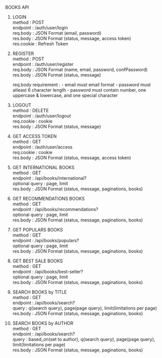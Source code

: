 BOOKS API

1. LOGIN\
   method 				: POST\
   endpoint 			: /auth/user/login\
   req.body 			: JSON Format (email, password)\
   res.body 			: JSON Format (status, message, access token)\
   res.cookie			: Refresh Token

2. REGISTER\
   method : POST\
   endpoint : /auth/user/register\
   req.body : JSON Format (name, email, password, confPassword)\
   res.body : JSON Format (status, message)

    req.body requirement : - email must email format - password must atleast 6 character length - password must contain number, one uppercase & lowercase, and one special character

3. LOGOUT\
   method : DELETE\
   endpoint : /auth/user/logout\
   req.cookie : cookie\
   res.body : JSON Format (status, message)

4. GET ACCESS TOKEN\
   method : GET\
   endpoint : /auth/user/access\
   req.cookie : cookie\
   res.body : JSON Format (status, message, access token)

5. GET INTERNATIONAL BOOKS\
   method : GET\
   endpoint : /api/books/international?\
   optional query : page, limit\
   res.body : JSON Format (status, message, paginations, books)

6. GET RECOMMENDATIONS BOOKS\
   method : GET\
   endpoint : /api/books/recommendations?\
   optional query : page, limit\
   res.body : JSON Format (status, message, paginations, books)

7. GET POPULARS BOOKS\
   method : GET\
   endpoint : /api/books/populars?\
   optional query : page, limit\
   res.body : JSON Format (status, message, paginations, books)

8. GET BEST SALE BOOKS\
   method : GET\
   endpoint : /api/books/best-seller?\
   optional query : page, limit\
   res.body : JSON Format (status, message, paginations, books)

9. SEARCH BOOKS by TITLE\
   method : GET\
   endpoint : /api/books/search?\
   query : q(search query), page(page query), limit(limitations per page)\
   res.body : JSON Format (status, message, paginations, books)

10. SEARCH BOOKS by AUTHOR\
    method : GET\
    endpoint : /api/books/search?\
    query : based_on(set to author), q(search query), page(page query), limit(limitations per page)\
    res.body : JSON Format (status, message, paginations, books)
